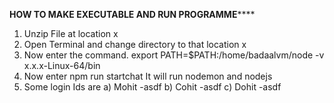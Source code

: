 **************************HOW TO MAKE EXECUTABLE AND RUN PROGRAMME******************************
 1) Unzip File at location x
2) Open Terminal and change directory to that location x
3) Now enter the command.
export PATH=$PATH:/home/badaalvm/node -v x.x.x-Linux-64/bin
4) Now enter npm run startchat
It will run nodemon and nodejs
5) Some login Ids are
a) Mohit -asdf
b) Cohit -asdf
c) Dohit -asdf
